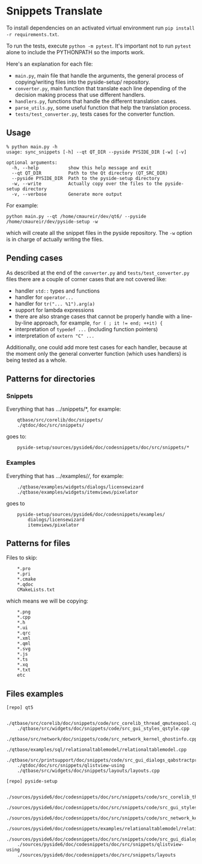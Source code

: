# Snippets Translate

To install dependencies on an activated virtual environment run
`pip install -r requirements.txt`.

To run the tests, execute `python -m pytest`. It's important not to
run `pytest` alone to include the PYTHONPATH so the imports work.

Here's an explanation for each file:

* `main.py`, main file that handle the arguments, the general process
  of copying/writing files into the pyside-setup/ repository.
* `converter.py`, main function that translate each line depending
  of the decision making process that use different handlers.
* `handlers.py`, functions that handle the different translation cases.
* `parse_utils.py`, some useful function that help the translation process.
* `tests/test_converter.py`, tests cases for the converter function.

## Usage

```
% python main.py -h
usage: sync_snippets [-h] --qt QT_DIR --pyside PYSIDE_DIR [-w] [-v]

optional arguments:
  -h, --help           show this help message and exit
  --qt QT_DIR          Path to the Qt directory (QT_SRC_DIR)
  --pyside PYSIDE_DIR  Path to the pyside-setup directory
  -w, --write          Actually copy over the files to the pyside-setup directory
  -v, --verbose        Generate more output
```

For example:

```
python main.py --qt /home/cmaureir/dev/qt6/ --pyside /home/cmaureir/dev/pyside-setup -w
```

which will create all the snippet files in the pyside repository. The `-w`
option is in charge of actually writing the files.


## Pending cases

As described at the end of the `converter.py` and `tests/test_converter.py`
files there are a couple of corner cases that are not covered like:

* handler `std::` types and functions
* handler for `operator...`
* handler for `tr("... %1").arg(a)`
* support for lambda expressions
* there are also strange cases that cannot be properly handle with
  a line-by-line approach, for example, `for ( ; it != end; ++it) {`
* interpretation of `typedef ...` (including function pointers)
* interpretation of `extern "C" ...`

Additionally,
one could add more test cases for each handler, because at the moment
only the general converter function (which uses handlers) is being
tested as a whole.

## Patterns for directories

### Snippets

Everything that has .../snippets/*, for example:

```
    qtbase/src/corelib/doc/snippets/
    ./qtdoc/doc/src/snippets/

```

goes to:

```
    pyside-setup/sources/pyside6/doc/codesnippets/doc/src/snippets/*
```

### Examples

Everything that has .../examples/*/*, for example:

```
    ./qtbase/examples/widgets/dialogs/licensewizard
    ./qtbase/examples/widgets/itemviews/pixelator
```

goes to

```
    pyside-setup/sources/pyside6/doc/codesnippets/examples/
        dialogs/licensewizard
        itemviews/pixelator

```

## Patterns for files

Files to skip:

```
    *.pro
    *.pri
    *.cmake
    *.qdoc
    CMakeLists.txt
```

which means we will be copying:

```
    *.png
    *.cpp
    *.h
    *.ui
    *.qrc
    *.xml
    *.qml
    *.svg
    *.js
    *.ts
    *.xq
    *.txt
    etc
```
## Files examples

```
[repo] qt5

    ./qtbase/src/corelib/doc/snippets/code/src_corelib_thread_qmutexpool.cpp
    ./qtbase/src/widgets/doc/snippets/code/src_gui_styles_qstyle.cpp
    ./qtbase/src/network/doc/snippets/code/src_network_kernel_qhostinfo.cpp
    ./qtbase/examples/sql/relationaltablemodel/relationaltablemodel.cpp
    ./qtbase/src/printsupport/doc/snippets/code/src_gui_dialogs_qabstractprintdialog.cpp
    ./qtdoc/doc/src/snippets/qlistview-using
    ./qtbase/src/widgets/doc/snippets/layouts/layouts.cpp
```

```
[repo] pyside-setup

    ./sources/pyside6/doc/codesnippets/doc/src/snippets/code/src_corelib_thread_qmutexpool.cpp
    ./sources/pyside6/doc/codesnippets/doc/src/snippets/code/src_gui_styles_qstyle.cpp
    ./sources/pyside6/doc/codesnippets/doc/src/snippets/code/src_network_kernel_qhostinfo.cpp
    ./sources/pyside6/doc/codesnippets/examples/relationaltablemodel/relationaltablemodel.cpp
    ./sources/pyside6/doc/codesnippets/doc/src/snippets/code/src_gui_dialogs_qabstractprintdialog.cpp
    ./sources/pyside6/doc/codesnippets/doc/src/snippets/qlistview-using
    ./sources/pyside6/doc/codesnippets/doc/src/snippets/layouts
```
